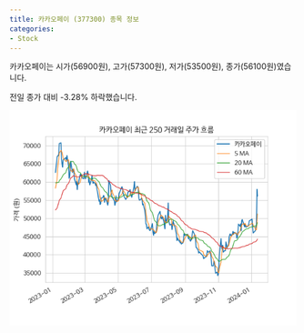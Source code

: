 ```yaml
---
title: 카카오페이 (377300) 종목 정보
categories:
- Stock
---
```


카카오페이는 시가(56900원), 고가(57300원), 저가(53500원), 종가(56100원)였습니다.

전일 종가 대비 -3.28% 하락했습니다.

<!-- more -->

![377300](/assets/images/stock/377300.png)